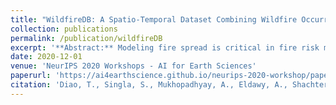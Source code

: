 ```yaml
---
title: "WildfireDB: A Spatio-Temporal Dataset Combining Wildfire Occurrence with Relevant Covariates"
collection: publications
permalink: /publication/wildfireDB
excerpt: '**Abstract:** Modeling fire spread is critical in fire risk management. Creating data-driven models to forecast spread remains challenging due to the lack of comprehensive data sources that relate fires with relevant covariates. We present the first comprehensive dataset that relates historical fire data with relevant covariates extracted from satellite imagery. This open-source dataset contains over 2 million data points. We discuss an algorithmic approach based on large-scale raster and vector analysis that can be used to create similar datasets.'
date: 2020-12-01
venue: 'NeurIPS 2020 Workshops - AI for Earth Sciences'
paperurl: 'https://ai4earthscience.github.io/neurips-2020-workshop/papers/ai4earth_neurips_2020_43.pdf'
citation: 'Diao, T., Singla, S., Mukhopadhyay, A., Eldawy, A., Shachter, R., & Kochenderfer, M. (2020). &quot;WildfireDB: A Spatio-Temporal Dataset Combining Wildfire Occurrence with Relevant Covariates&quot;.'
---
```

